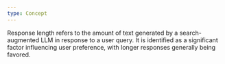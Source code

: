 ```yaml
---
type: Concept
---
```


Response length refers to the amount of text generated by a search-augmented LLM in response to a user query. It is identified as a significant factor influencing user preference, with longer responses generally being favored.